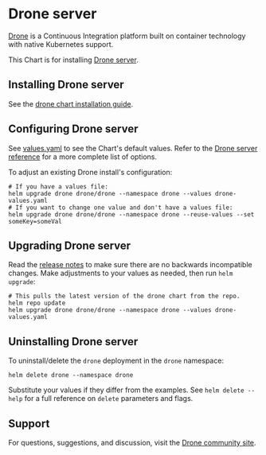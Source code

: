 # Drone server

[Drone](http://drone.io/) is a Continuous Integration platform built on container technology with native Kubernetes support.

This Chart is for installing [Drone server](https://docs.drone.io/installation/overview/).

## Installing Drone server

See the [drone chart installation guide](./docs/install.md).

## Configuring Drone server

See [values.yaml](values.yaml) to see the Chart's default values. Refer to the [Drone server reference](https://docs.drone.io/installation/reference/) for a more complete list of options.

To adjust an existing Drone install's configuration:

```console
# If you have a values file:
helm upgrade drone drone/drone --namespace drone --values drone-values.yaml
# If you want to change one value and don't have a values file:
helm upgrade drone drone/drone --namespace drone --reuse-values --set someKey=someVal
```

## Upgrading Drone server

Read the [release notes](https://discourse.drone.io/c/announcements/6) to make sure there are no backwards incompatible changes. Make adjustments to your values as needed, then run `helm upgrade`:

```console
# This pulls the latest version of the drone chart from the repo.
helm repo update
helm upgrade drone drone/drone --namespace drone --values drone-values.yaml
```

## Uninstalling Drone server

To uninstall/delete the `drone` deployment in the `drone` namespace:

```console
helm delete drone --namespace drone
```

Substitute your values if they differ from the examples. See `helm delete --help` for a full reference on `delete` parameters and flags.

## Support

For questions, suggestions, and discussion, visit the [Drone community site](https://discourse.drone.io/).
